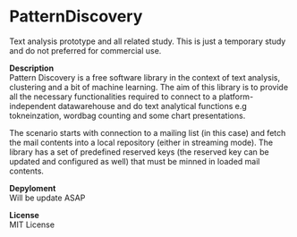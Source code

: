 # PatternDiscovery
Text analysis prototype and all related study. This is just a temporary study and do not preferred for commercial use. 

<B>Description</B><br />
Pattern Discovery is a free software library in the context of text analysis, clustering and a bit of machine learning. The aim of this library is to provide all the necessary functionalities required to connect to a platform-independent datawarehouse and do text analytical functions e.g tokneinzation, wordbag counting and some chart presentations.

The scenario starts with connection to a mailing list (in this case) and fetch the mail contents into a local repository (either in streaming mode). The library has a set of predefined reserved keys (the reserved key can be updated and configured as well) that must be minned in loaded mail contents. 


<B>Depyloment</B><br />
Will be update ASAP

<B>License</B><br />
MIT License
